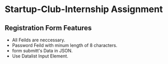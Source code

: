 # Startup-Club-Internship Assignment

## Registration Form Features

- All Feilds are neccessary.
- Password Feild with minum length of 8 characters.
- form submitt's Data in JSON.
- Use Datalist Input Element.
